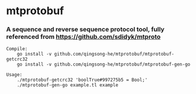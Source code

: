 # mtprotobuf

### A sequence and reverse sequence protocol tool, fully referenced from https://github.com/sdidyk/mtproto

```
Compile:
    go install -v github.com/qingsong-he/mtprotobuf/mtprotobuf-getcrc32
    go install -v github.com/qingsong-he/mtprotobuf/mtprotobuf-gen-go

Usage:
    ./mtprotobuf-getcrc32 'boolTrue#997275b5 = Bool;'
    ./mtprotobuf-gen-go example.tl example
```